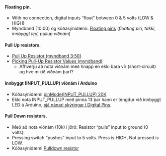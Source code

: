 #### Floating pin.
- With no connection, digital inputs “float” between 0 & 5 volts (LOW & HIGH)
- Myndband (10:00) og kóðasýnidæmi: [Floating pins](https://www.programmingelectronics.com/floating-pins-pull-up-resistors-and-arduino/) (_floating pin, takki, innbyggt led, pullup viðnám_)

#### Pull Up resistors. 
- [Pull Up Resistor (myndband 3:50)](https://www.youtube.com/watch?v=wxjerCHCEMg)
- [Picking Pull-Up Resistor Values (myndband)](https://www.youtube.com/watch?v=u3Xiy2DVnI4&list=PLRIGIzu0Z7KlfGFD6gd0eMX0ozfJyrQL-&index=12)
   - Afhverju að nota viðnám með hnapp en ekki bara vír (short-circuit) og hve mikið viðnám þarf?

#### Innbyggt (INPUT_PULLUP) viðnám í Arduino
- Kóðasýnidæmi [pinMode(INPUT_PULLUP) 20K](https://www.arduino.cc/en/Tutorial/DigitalInputPullup)  
- Ekki nota INPUT_PULLUP með pinna 13 þar hann er tengdur við innbyggt LED á Arduino, [sjá nánari skýringar í Digital Pins](https://www.arduino.cc/en/Tutorial/Foundations/DigitalPins). 

#### Pull Down resistors.
- Með að nota viðnám (10k) í jörð: Resistor “pulls” input to ground (0 volts). 
- Pressing switch “pushes” input to 5 volts. Press is HIGH, Not pressed is LOW. 
- Kóðasýnidæmi [Pulldown resistor](https://www.arduino.cc/en/Tutorial/BuiltInExamples/DigitalReadSerial) 

<!-- - Ekki hafa “pull-down” of lítið, annars tekur það of mikinn straum. -->

